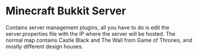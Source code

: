 # Minecraft Bukkit Server
Contains server management plugins, all you have to do is edit the server.properties file with the IP where the server will be hosted.
The normal map contains Castle Black and The Wall from Game of Thrones, and mostly different design houses.
